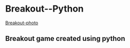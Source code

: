 # Breakout--Python
[Breakout-photo](https://www.coolmathgames.com/sites/default/files/Breakout_OG-logo.jpg)
## Breakout game created using python

